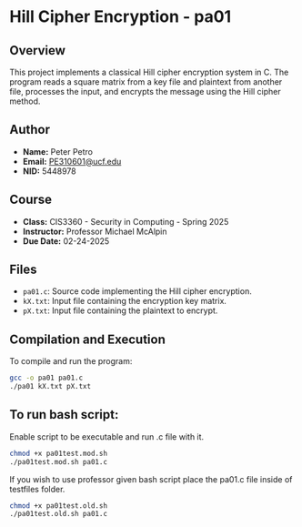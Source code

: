 # Hill Cipher Encryption - pa01

## Overview

This project implements a classical Hill cipher encryption system in C. The program reads a square matrix from a key file and plaintext from another file, processes the input, and encrypts the message using the Hill cipher method.

## Author

- **Name:** Peter Petro  
- **Email:** PE310601@ucf.edu  
- **NID:** 5448978  

## Course

- **Class:** CIS3360 - Security in Computing - Spring 2025  
- **Instructor:** Professor Michael McAlpin  
- **Due Date:** 02-24-2025  

## Files

- `pa01.c`: Source code implementing the Hill cipher encryption.
- `kX.txt`: Input file containing the encryption key matrix.
- `pX.txt`: Input file containing the plaintext to encrypt.

## Compilation and Execution

To compile and run the program:

```bash
gcc -o pa01 pa01.c
./pa01 kX.txt pX.txt
```
## To run bash script:

Enable script to be executable and run .c file with it.
```bash 
chmod +x pa01test.mod.sh
./pa01test.mod.sh pa01.c
``` 

If you wish to use professor given bash script place the pa01.c file inside of testfiles folder.
```bash 
chmod +x pa01test.old.sh
./pa01test.old.sh pa01.c
```

